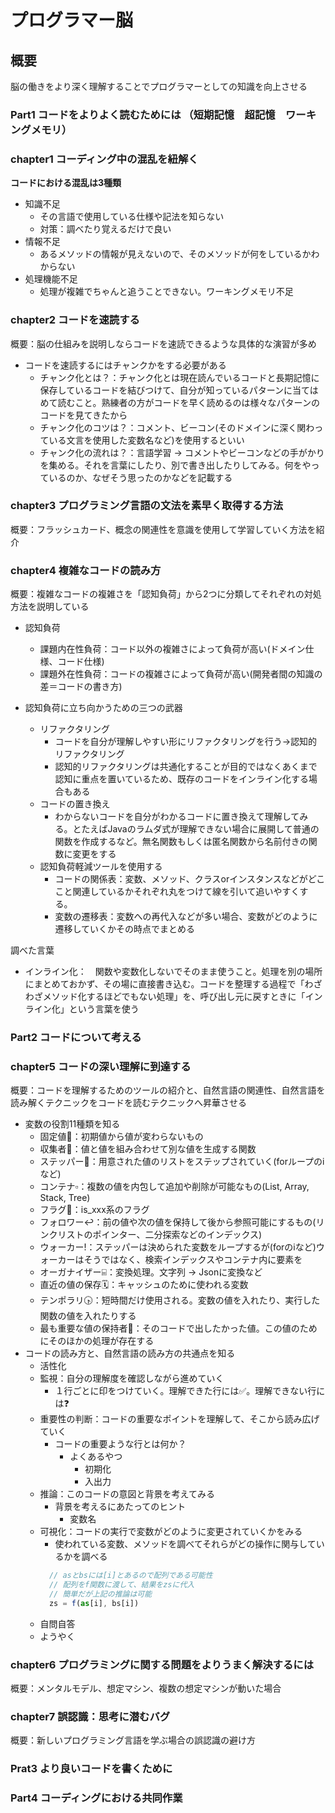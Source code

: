 # プログラマー脳

## 概要
脳の働きをより深く理解することでプログラマーとしての知識を向上させる

### Part1 コードをよりよく読むためには （短期記憶　超記憶　ワーキングメモリ）
### chapter1 コーディング中の混乱を紐解く
**コードにおける混乱は3種類**
- 知識不足
  - その言語で使用している仕様や記法を知らない
  - 対策：調べたり覚えるだけで良い
- 情報不足
  - あるメソッドの情報が見えないので、そのメソッドが何をしているかわからない
- 処理機能不足
  - 処理が複雑でちゃんと追うことできない。ワーキングメモリ不足
### chapter2 コードを速読する
概要：脳の仕組みを説明しならコードを速読できるような具体的な演習が多め
- コードを速読するにはチャンクかをする必要がある
  - チャンク化とは？：チャンク化とは現在読んでいるコードと長期記憶に保存しているコードを結びつけて、自分が知っているパターンに当てはめて読むこと。熟練者の方がコードを早く読めるのは様々なパターンのコードを見てきたから
  - チャンク化のコツは？：コメント、ビーコン(そのドメインに深く関わっている文言を使用した変数名など)を使用するといい
  - チャンク化の流れは？：言語学習 → コメントやビーコンなどの手がかりを集める。それを言葉にしたり、別で書き出したりしてみる。何をやっているのか、なぜそう思ったのかなどを記載する
### chapter3 プログラミング言語の文法を素早く取得する方法
概要：フラッシュカード、概念の関連性を意識を使用して学習していく方法を紹介
### chapter4 複雑なコードの読み方
概要：複雑なコードの複雑さを「認知負荷」から2つに分類してそれぞれの対処方法を説明している
  - 認知負荷
    - 課題内在性負荷：コード以外の複雑さによって負荷が高い(ドメイン仕様、コード仕様)
    - 課題外在性負荷：コードの複雑さによって負荷が高い(開発者間の知識の差＝コードの書き方)

  - 認知負荷に立ち向かうための三つの武器
    - リファクタリング
      - コードを自分が理解しやすい形にリファクタリングを行う→認知的リファクタリング
      - 認知的リファクタリングは共通化することが目的ではなくあくまで認知に重点を置いているため、既存のコードをインライン化する場合もある
    - コードの置き換え
      - わからないコードを自分がわかるコードに置き換えて理解してみる。とたえばJavaのラムダ式が理解できない場合に展開して普通の関数を作成するなど。無名関数もしくは匿名関数から名前付きの関数に変更をする
    - 認知負荷軽減ツールを使用する
      - コードの関係表：変数、メソッド、クラスorインスタンスなどがどここと関連しているかそれぞれ丸をつけて線を引いて追いやすくする。
      - 変数の遷移表：変数への再代入などが多い場合、変数がどのように遷移していくかその時点でまとめる

調べた言葉
  - インライン化：　関数や変数化しないでそのまま使うこと。処理を別の場所にまとめておかず、その場に直接書き込む。コードを整理する過程で「わざわざメソッド化するほどでもない処理」を、呼び出し元に戻すときに「インライン化」という言葉を使う

### Part2 コードについて考える
### chapter5 コードの深い理解に到達する
概要：コードを理解するためのツールの紹介と、自然言語の関連性、自然言語を読み解くテクニックをコードを読むテクニックへ昇華させる
- 変数の役割11種類を知る
  - 固定値🚫：初期値から値が変わらないもの
  - 収集者🥣：値と値を組み合わせて別な値を生成する関数
  - ステッパー🛝：用意された値のリストをステップされていく(forループのiなど)
  - コンテナ▫️：複数の値を内包して追加や削除が可能なもの(List, Array, Stack, Tree)
  - フラグ🚩：is_xxx系のフラグ
  - フォロワー↩︎：前の値や次の値を保持して後から参照可能にするもの(リンクリストのポインター、二分探索などのインデックス)
  - ウォーカー!：ステッパーは決められた変数をループするが(forのiなど)ウォーカーはそうではなく、検索インデックスやコンテナ内に要素を
  - オーガナイザー⌸：変換処理。文字列 → Jsonに変換など
  - 直近の値の保存🗓：️キャッシュのために使われる変数
  - テンポラリ🕟：短時間だけ使用される。変数の値を入れたり、実行した関数の値を入れたりする
  - 最も重要な値の保持者💎：そのコードで出したかった値。この値のためにそのほかの処理が存在する
- コードの読み方と、自然言語の読み方の共通点を知る
  - 活性化
  - 監視：自分の理解度を確認しながら進めていく
    - １行ごとに印をつけていく。理解できた行には✅。理解できない行には❓
  - 重要性の判断：コードの重要なポイントを理解して、そこから読み広げていく
    - コードの重要ような行とは何か？
      - よくあるやつ
        - 初期化
        - 入出力
  - 推論：このコードの意図と背景を考えてみる
    - 背景を考えるにあたってのヒント
      - 変数名
  - 可視化：コードの実行で変数がどのように変更されていくかをみる
    - 使われている変数、メソッドを調べてそれらがどの操作に関与しているかを調べる
    ```js
      // asとbsには[i]とあるので配列である可能性
      // 配列をf関数に渡して、結果をzsに代入
      // 簡単だが上記の推論は可能
      zs = f(as[i], bs[i])
    ```
  - 自問自答
  - ようやく
### chapter6 プログラミングに関する問題をよりうまく解決するには
概要：メンタルモデル、想定マシン、複数の想定マシンが動いた場合
### chapter7 誤認識：思考に潜むバグ
概要：新しいプログラミング言語を学ぶ場合の誤認識の避け方



### Prat3 より良いコードを書くために

### Part4 コーディングにおける共同作業
